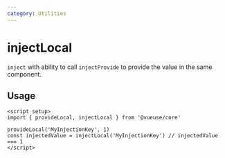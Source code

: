 ```yaml
---
category: Utilities
---
```


# injectLocal

`inject` with ability to call `injectProvide` to provide the value in the same component.

## Usage

```vue
<script setup>
import { provideLocal, injectLocal } from '@vueuse/core'

provideLocal('MyInjectionKey', 1)
const injectedValue = injectLocal('MyInjectionKey') // injectedValue === 1
</script>
```
